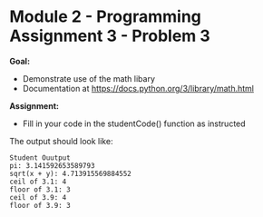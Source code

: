 #  Module 2 - Programming Assignment 3 - Problem 3

**Goal:** 
- Demonstrate use of the math libary
- Documentation at https://docs.python.org/3/library/math.html

**Assignment:**  
- Fill in your code in the studentCode() function as instructed

The output should look like:

```
Student Ouutput
pi: 3.141592653589793
sqrt(x + y): 4.713915569884552
ceil of 3.1: 4
floor of 3.1: 3
ceil of 3.9: 4
floor of 3.9: 3
```
